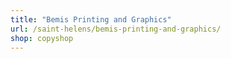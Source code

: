 ```yaml
---
title: "Bemis Printing and Graphics"
url: /saint-helens/bemis-printing-and-graphics/
shop: copyshop
---
```

